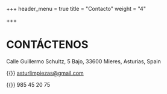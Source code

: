 +++
header_menu = true
title = "Contacto"
weight = "4"

+++
# CONTÁCTENOS

Calle Guillermo Schultz, 5 Bajo, 33600 Mieres, Asturias, Spain

{{<icon class="fa fa-envelope">}} asturlimpiezas@gmail.com

{{<icon class="fa fa-phone">}} 985 45 20 75